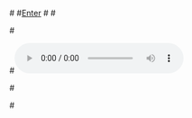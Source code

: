 

#<html>
#<a href="about.html" title="Enter">Enter</a>
#<head>
	<title>  </title>
	<meta charset="utf-8"/>
	<link rel="stylesheet" type="text/css" href="main.css">
#</head>


#</body>

#<audio controls="controls">
  <source type="audio/mp3" src="audio/Opening.mp3"></source>
  <source type="audio/ogg" src="audio/Opening.mp3.mp3"></source>
  <p></p>
#</audio>

#</html>


